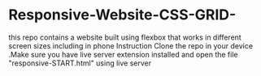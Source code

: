 # Responsive-Website-CSS-GRID-
this repo contains a website built using flexbox that works in different screen sizes including in phone  Instruction Clone the repo in your device .Make sure you have live server extension installed and open the file "responsive-START.html" using live server
